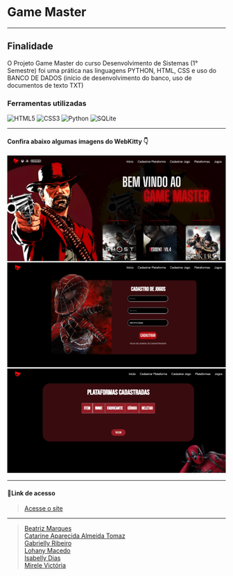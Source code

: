 # Game Master
---
## Finalidade
O Projeto Game Master do curso Desenvolvimento de Sistemas (1° Semestre) foi uma prática nas linguagens PYTHON, HTML, CSS e uso do BANCO DE DADOS (início de desenvolvimento do banco, uso de documentos de texto TXT)

### Ferramentas utilizadas 
<p align="left"> <img src="https://cdn.jsdelivr.net/gh/devicons/devicon/icons/html5/html5-original.svg" alt="HTML5" width="40" height="40"/>
<img src="https://cdn.jsdelivr.net/gh/devicons/devicon/icons/css3/css3-original.svg" alt="CSS3" width="40" height="40"/> 
<img src="https://cdn.jsdelivr.net/gh/devicons/devicon/icons/python/python-original.svg" alt="Python" width="40" height="40"/>
<img src="https://cdn.jsdelivr.net/gh/devicons/devicon/icons/sqlite/sqlite-original.svg" alt="SQLite" width="40" height="40"/>

---

#### Confira abaixo algumas imagens do WebKitty 👇
![print inicio](/static/printss/tela.png)
![print jogos](/static/printss/jogos.png)
![print plataformas](/static/printss/plataformas.png)


---
#### 🔗Link de acesso
>[Acesse o site](https://projeto-inovar-gtmax-2024.onrender.com/)

---

> [Beatriz Marques](https://github.com/biaamarquess)  
> [Catarine Aparecida Almeida Tomaz](https://github.com/tomazzcatarine)  
> [Gabrielly Ribeiro](https://github.com/GabySena)  
> [Lohany Macedo](https://github.com/Lohanyy17)  
> [Isabelly Dias](https://github.com/IDBaptista)  
> [Mirele Victória](https://github.com/Mvictoria218)
